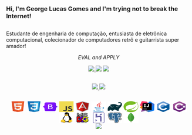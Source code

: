 ### Hi, I'm George Lucas Gomes and I'm trying not to break the Internet!
##
<p> Estudante de engenharia de computação, entusiasta de eletrônica computacional, colecionador de computadores retrô e guitarrista super amador! </p>


<div align="center">
  <p>
    <em>EVAL and APPLY</em>
  </p>
</div>

<div align="center">
  <a href="https://www.linkedin.com/in/gomesgeorgelucas/" target="_blank"><img src="https://img.shields.io/badge/-LinkedIn-%230077B5?style=for-the-badge&logo=linkedin&logoColor=white" target="_blank">
  </a>
  <a href = "mailto:gomes.georgelucas@gmail.com"><img src="https://img.shields.io/badge/-Gmail-%23333?style=for-the-badge&logo=gmail&logoColor=white" target="_blank"></a>
  <a href="https://discord.com/users/George%20Lucas%20Gomes#4182/" target="_blank"><img src="https://img.shields.io/badge/Discord-7289DA?style=for-the-badge&logo=discord&logoColor=white" target="_blank">
  </a>
  </div>


##

<div align="center">
  <a href="https://github.com/gomesgeorgelucas">
  <img height="180em" src="https://github-readme-stats.vercel.app/api?username=gomesgeorgelucas&show_icons=true&theme=tokyonight&include_all_commits=true&count_private=true">
  <img height="180em" src="https://github-readme-stats.vercel.app/api/top-langs/?username=gomesgeorgelucas&layout=compact&langs_count=9&theme=tokyonight">  
  </a>
    </div>
 
  ##
  
  <div align="center">
      <img align="center" alt="gomesgeorgelucas-HTML" height="30" width="40"
   src="https://raw.githubusercontent.com/devicons/devicon/master/icons/html5/html5-original.svg">
      <img align="center" alt="gomesgeorgelucas-CSS" height="30" width="40"
   src="https://raw.githubusercontent.com/devicons/devicon/master/icons/css3/css3-original.svg">
    <img align="center" alt="gomesgeorgelucas-BS" height="30" width="40"
   src="https://raw.githubusercontent.com/devicons/devicon/master/icons/bootstrap/bootstrap-original.svg">
     <img align="center" alt="gomesgeorgelucas-JS" height="30" width="40"
   src="https://raw.githubusercontent.com/devicons/devicon/master/icons/javascript/javascript-original.svg">
     <img align="center" alt="gomesgeorgelucas-Angular" height="30" width="40"
   src="https://raw.githubusercontent.com/devicons/devicon/master/icons/angularjs/angularjs-original.svg">
     <img align="center" alt="gomesgeorgelucas-Java" height="30" width="40"
   src="https://raw.githubusercontent.com/devicons/devicon/master/icons/java/java-original.svg">
     <img align="center" alt="gomesgeorgelucas-Gradle" height="30" width="40" 
   src="https://raw.githubusercontent.com/devicons/devicon/master/icons/gradle/gradle-plain.svg">
     <img align="center" alt="gomesgeorgelucas-Spring" height="30" width="40"
   src="https://raw.githubusercontent.com/devicons/devicon/master/icons/spring/spring-original.svg">
     <img align="center" alt="gomesgeorgelucas-IntelliJ" height="30" width="40"
   src="https://raw.githubusercontent.com/devicons/devicon/master/icons/intellij/intellij-original.svg">
     <img align="center" alt="gomesgeorgelucas-C" height="30" width="40"
   src="https://raw.githubusercontent.com/devicons/devicon/master/icons/c/c-original.svg">
     <img align="center" alt="gomesgeorgelucas-CSharp" height="30" width="40"
   src="https://raw.githubusercontent.com/devicons/devicon/master/icons/csharp/csharp-original.svg">
     <img align="center" alt="gomesgeorgelucas-Linux" height="30" width="40"
   src="https://raw.githubusercontent.com/devicons/devicon/master/icons/linux/linux-original.svg">
    <img align="center" alt="gomesgeorgelucas-DOS" height="30" width="40" 
   src="https://raw.githubusercontent.com/devicons/devicon/master/icons/msdos/msdos-original.svg">
    <img align="center" alt="gomesgeorgelucas-Heroku" height="30" width="40"
  src="https://raw.githubusercontent.com/devicons/devicon/master/icons/heroku/heroku-original.svg">
    <img align="center" alt="gomesgeorgelucas-PostgreSQL" height="30" width="40" src="https://raw.githubusercontent.com/devicons/devicon/master/icons/postgresql/postgresql-original.svg">
    <img align="center" alt="gomesgeorgelucas-MongoDB" height="30" width="40"
  src="https://raw.githubusercontent.com/devicons/devicon/master/icons/mongodb/mongodb-original.svg">
</div>
  
  <div align="center">
  <img src="https://raw.githubusercontent.com/gomesgeorgelucas/gomesgeorgelucas/fb383b8a41f857ead079b86328825189cb885b49/github-contribution-grid-snake.svg">
</div>
